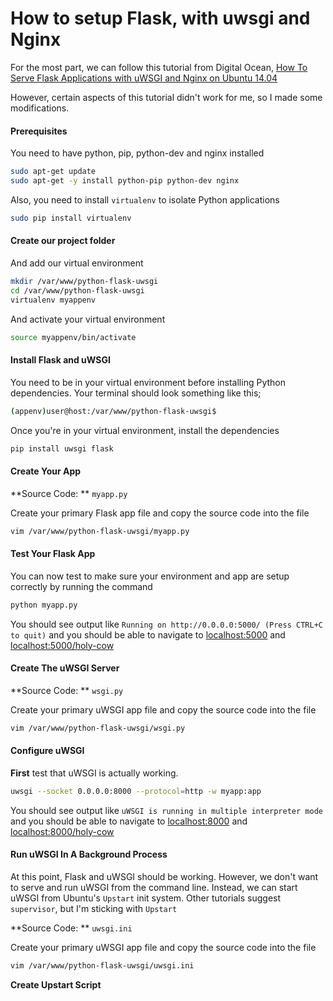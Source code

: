 # How to setup Flask, with uwsgi and Nginx

For the most part, we can follow this tutorial from Digital Ocean, [How To Serve Flask Applications with uWSGI and Nginx on Ubuntu 14.04](https://www.digitalocean.com/community/tutorials/how-to-serve-flask-applications-with-uwsgi-and-nginx-on-ubuntu-14-04)

However, certain aspects of this tutorial didn't work for me, so I made some modifications.

#### Prerequisites

You need to have python, pip, python-dev and nginx installed

```bash
sudo apt-get update
sudo apt-get -y install python-pip python-dev nginx
```

Also, you need to install `virtualenv` to isolate Python applications

```bash
sudo pip install virtualenv
```

#### Create our project folder

And add our virtual environment

```bash
mkdir /var/www/python-flask-uwsgi
cd /var/www/python-flask-uwsgi
virtualenv myappenv
```

And activate your virtual environment

```bash
source myappenv/bin/activate
```

#### Install Flask and uWSGI

You need to be in your virtual environment before installing Python dependencies. Your terminal should look something like this;

```bash
(appenv)user@host:/var/www/python-flask-uwsgi$
```

Once you're in your virtual environment, install the dependencies

```bash
pip install uwsgi flask
```
#### Create Your App

**Source Code: ** `myapp.py`

Create your primary Flask app file and copy the source code into the file

```bash
vim /var/www/python-flask-uwsgi/myapp.py
```

#### Test Your Flask App

You can now test to make sure your environment and app are setup correctly by running the command

```bash
python myapp.py
```

You should see output like `Running on http://0.0.0.0:5000/ (Press CTRL+C to quit)` and you should be able to navigate to [localhost:5000](localhost:5000) and [localhost:5000/holy-cow](localhost:5000/holy-cow)

#### Create The uWSGI Server

**Source Code: ** `wsgi.py`

Create your primary uWSGI app file and copy the source code into the file

```bash
vim /var/www/python-flask-uwsgi/wsgi.py
```

#### Configure uWSGI

**First** test that uWSGI is actually working.

```bash
uwsgi --socket 0.0.0.0:8000 --protocol=http -w myapp:app
```

You should see output like `uWSGI is running in multiple interpreter mode` and you should be able to navigate to [localhost:8000](localhost:8000) and [localhost:8000/holy-cow](localhost:8000/holy-cow)

#### Run uWSGI In A Background Process

At this point, Flask and uWSGI should be working. However, we don't want to serve and run uWSGI from the command line. Instead, we can start uWSGI from Ubuntu's `Upstart` init system. Other tutorials suggest `supervisor`, but I'm sticking with `Upstart`

**Source Code: ** `uwsgi.ini`

Create your primary uWSGI app file and copy the source code into the file

```bash
vim /var/www/python-flask-uwsgi/uwsgi.ini
```

**Create Upstart Script**

